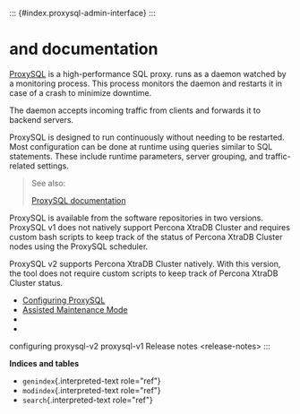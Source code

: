 ::: {#index.proxysql-admin-interface}
:::

# and documentation

[ProxySQL](https://www.proxysql.com/) is a high-performance SQL proxy. runs as a daemon watched
by a monitoring process. This process monitors the daemon and restarts
it in case of a crash to minimize downtime.

The daemon accepts incoming traffic from clients and forwards it to
backend servers.

ProxySQL is designed to run continuously without needing to be restarted. Most
configuration can be done at runtime using queries similar to SQL
statements. These include runtime parameters, server grouping, and
traffic-related settings.


>See also: 
>
>[ProxySQL documentation](https://proxysql.com/documentation/)



ProxySQL is available from the software repositories in two versions. ProxySQL v1 does not
natively support Percona XtraDB Cluster and requires custom bash scripts to keep track of the
status of Percona XtraDB Cluster nodes using the ProxySQL scheduler.

ProxySQL v2 supports Percona XtraDB Cluster natively. With this version, the tool does not require custom
scripts to keep track of Percona XtraDB Cluster status.

* [Configuring ProxySQL](configuring.md)
* [Assisted Maintenance Mode](#assisted-maintenance)
* 
* 
configuring proxysql-v2 proxysql-v1 Release notes \<release-notes\>
:::

**Indices and tables**

-   `genindex`{.interpreted-text role="ref"}
-   `modindex`{.interpreted-text role="ref"}
-   `search`{.interpreted-text role="ref"}
